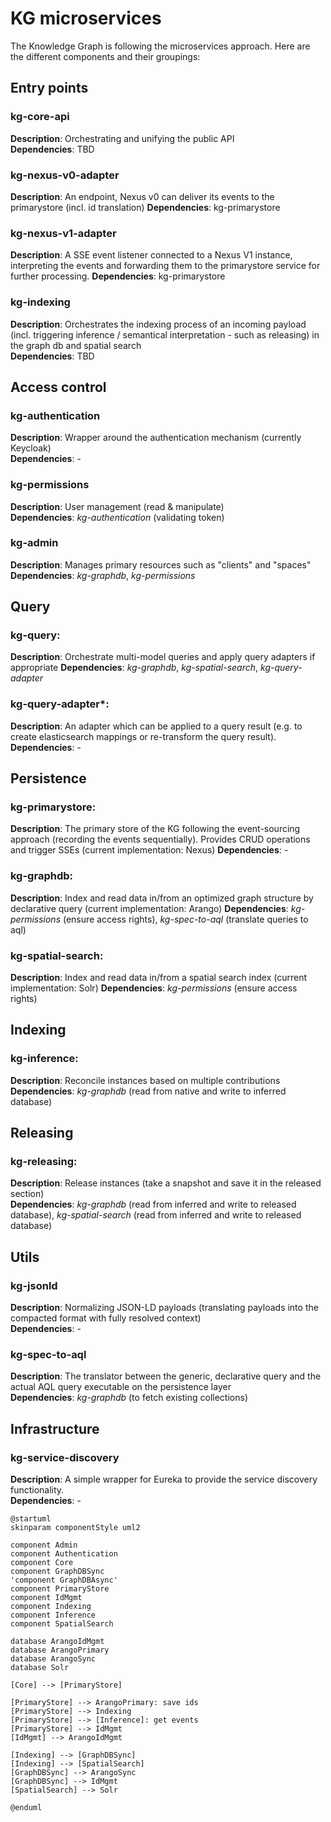 # KG microservices

The Knowledge Graph is following the microservices approach. Here are the different components and their groupings:

## Entry points

### kg-core-api
**Description**: Orchestrating and unifying the public API   
**Dependencies**: TBD

### kg-nexus-v0-adapter   
**Description**: An endpoint, Nexus v0 can deliver its events to the primarystore (incl. id translation)
**Dependencies**: kg-primarystore

### kg-nexus-v1-adapter
**Description**: A SSE event listener connected to a Nexus V1 instance, interpreting the events and forwarding them to the primarystore service for further processing.
**Dependencies**: kg-primarystore

### kg-indexing
**Description**: Orchestrates the indexing process of an incoming payload (incl. triggering inference / semantical interpretation - such as releasing) in the graph db and spatial search    
**Dependencies**: TBD


## Access control
### kg-authentication
**Description**: Wrapper around the authentication mechanism (currently Keycloak)   
**Dependencies**: -

### kg-permissions
**Description**: User management (read & manipulate)   
**Dependencies**: *kg-authentication* (validating token)

### kg-admin
**Description**: Manages primary resources such as "clients" and "spaces"   
**Dependencies**: *kg-graphdb*, *kg-permissions*

## Query

### kg-query:
**Description**: Orchestrate multi-model queries and apply query adapters if appropriate
**Dependencies**: *kg-graphdb*, *kg-spatial-search*, *kg-query-adapter*

### kg-query-adapter*:
**Description**: An adapter which can be applied to a query result (e.g. to create elasticsearch mappings or re-transform the query result). 
**Dependencies**: -


## Persistence

### kg-primarystore:
**Description**: The primary store of the KG following the event-sourcing approach (recording the events sequentially). Provides CRUD operations and trigger SSEs (current implementation: Nexus)
**Dependencies**: - 

### kg-graphdb:
**Description**: Index and read data in/from an optimized graph structure by declarative query (current implementation: Arango)
**Dependencies**: *kg-permissions* (ensure access rights), *kg-spec-to-aql* (translate queries to aql)

### kg-spatial-search:
**Description**: Index and read data in/from a spatial search index (current implementation: Solr)
**Dependencies**: *kg-permissions* (ensure access rights)


## Indexing

### kg-inference:
**Description**: Reconcile instances based on multiple contributions   
**Dependencies**: *kg-graphdb* (read from native and write to inferred database) 


## Releasing

### kg-releasing:
**Description**: Release instances (take a snapshot and save it in the released section)    
**Dependencies**: *kg-graphdb* (read from inferred and write to released database), *kg-spatial-search* (read from inferred and write to released database) 


## Utils

### kg-jsonld
**Description**: Normalizing JSON-LD payloads (translating payloads into the compacted format with fully resolved context)   
**Dependencies**: -

### kg-spec-to-aql
**Description**: The translator between the generic, declarative query and the actual AQL query executable on the persistence layer   
**Dependencies**: *kg-graphdb* (to fetch existing collections)

## Infrastructure

### kg-service-discovery
**Description**: A simple wrapper for Eureka to provide the service discovery functionality.   
**Dependencies**: - 

```puml
@startuml
skinparam componentStyle uml2

component Admin
component Authentication
component Core
component GraphDBSync
'component GraphDBAsync' 
component PrimaryStore
component IdMgmt
component Indexing
component Inference
component SpatialSearch

database ArangoIdMgmt 
database ArangoPrimary
database ArangoSync
database Solr

[Core] --> [PrimaryStore]

[PrimaryStore] --> ArangoPrimary: save ids
[PrimaryStore] --> Indexing
[PrimaryStore] --> [Inference]: get events
[PrimaryStore] --> IdMgmt
[IdMgmt] --> ArangoIdMgmt

[Indexing] --> [GraphDBSync] 
[Indexing] --> [SpatialSearch]
[GraphDBSync] --> ArangoSync
[GraphDBSync] --> IdMgmt
[SpatialSearch] --> Solr

@enduml

```